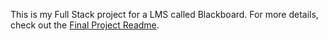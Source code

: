 This is my Full Stack project for a LMS called Blackboard. For more details, check out the [Final Project Readme](https://github.com/samhitaargula/Blackboard-LMS-Full-Stack/blob/master/Final%20Project%20Readme.md).
